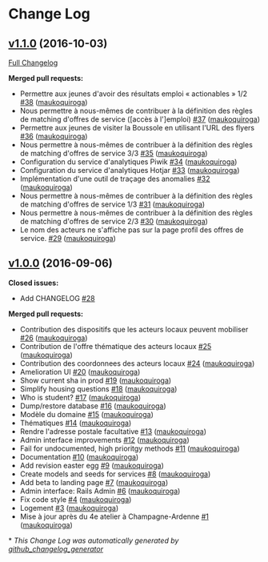 # Change Log

## [v1.1.0](https://github.com/sgmap/boussole/tree/v1.1.0) (2016-10-03)
[Full Changelog](https://github.com/sgmap/boussole/compare/v1.0.0...v1.1.0)

**Merged pull requests:**

- Permettre aux jeunes d'avoir des résultats emploi « actionables » 1/2 [\#38](https://github.com/sgmap/boussole/pull/38) ([maukoquiroga](https://github.com/maukoquiroga))
- Nous permettre à nous-mêmes de contribuer à la définition des règles de matching d'offres de service \(\[accès à l'\]emploi\) [\#37](https://github.com/sgmap/boussole/pull/37) ([maukoquiroga](https://github.com/maukoquiroga))
- Permettre aux jeunes de visiter la Boussole en utilisant l'URL des flyers [\#36](https://github.com/sgmap/boussole/pull/36) ([maukoquiroga](https://github.com/maukoquiroga))
- Nous permettre à nous-mêmes de contribuer à la définition des règles de matching d'offres de service 3/3 [\#35](https://github.com/sgmap/boussole/pull/35) ([maukoquiroga](https://github.com/maukoquiroga))
- Configuration du service d'analytiques Piwik [\#34](https://github.com/sgmap/boussole/pull/34) ([maukoquiroga](https://github.com/maukoquiroga))
- Configuration du service d'analytiques Hotjar [\#33](https://github.com/sgmap/boussole/pull/33) ([maukoquiroga](https://github.com/maukoquiroga))
- Implémentation d'une outil de traçage des anomalies [\#32](https://github.com/sgmap/boussole/pull/32) ([maukoquiroga](https://github.com/maukoquiroga))
- Nous permettre à nous-mêmes de contribuer à la définition des règles de matching d'offres de service 1/3 [\#31](https://github.com/sgmap/boussole/pull/31) ([maukoquiroga](https://github.com/maukoquiroga))
- Nous permettre à nous-mêmes de contribuer à la définition des règles de matching d'offres de service 2/3 [\#30](https://github.com/sgmap/boussole/pull/30) ([maukoquiroga](https://github.com/maukoquiroga))
- Le nom des acteurs ne s'affiche pas sur la page profil des offres de service. [\#29](https://github.com/sgmap/boussole/pull/29) ([maukoquiroga](https://github.com/maukoquiroga))

## [v1.0.0](https://github.com/sgmap/boussole/tree/v1.0.0) (2016-09-06)
**Closed issues:**

- Add CHANGELOG [\#28](https://github.com/sgmap/boussole/issues/28)

**Merged pull requests:**

- Contribution des dispositifs que les acteurs locaux peuvent mobiliser [\#26](https://github.com/sgmap/boussole/pull/26) ([maukoquiroga](https://github.com/maukoquiroga))
- Contribution de l'offre thématique des acteurs locaux [\#25](https://github.com/sgmap/boussole/pull/25) ([maukoquiroga](https://github.com/maukoquiroga))
- Contribution des coordonnees des acteurs locaux [\#24](https://github.com/sgmap/boussole/pull/24) ([maukoquiroga](https://github.com/maukoquiroga))
- Amelioration UI [\#20](https://github.com/sgmap/boussole/pull/20) ([maukoquiroga](https://github.com/maukoquiroga))
- Show current sha in prod [\#19](https://github.com/sgmap/boussole/pull/19) ([maukoquiroga](https://github.com/maukoquiroga))
- Simplify housing questions [\#18](https://github.com/sgmap/boussole/pull/18) ([maukoquiroga](https://github.com/maukoquiroga))
- Who is student? [\#17](https://github.com/sgmap/boussole/pull/17) ([maukoquiroga](https://github.com/maukoquiroga))
- Dump/restore database [\#16](https://github.com/sgmap/boussole/pull/16) ([maukoquiroga](https://github.com/maukoquiroga))
- Modèle du domaine [\#15](https://github.com/sgmap/boussole/pull/15) ([maukoquiroga](https://github.com/maukoquiroga))
- Thématiques [\#14](https://github.com/sgmap/boussole/pull/14) ([maukoquiroga](https://github.com/maukoquiroga))
- Rendre l'adresse postale facultative [\#13](https://github.com/sgmap/boussole/pull/13) ([maukoquiroga](https://github.com/maukoquiroga))
- Admin interface improvements [\#12](https://github.com/sgmap/boussole/pull/12) ([maukoquiroga](https://github.com/maukoquiroga))
- Fail for undocumented, high prioritgy methods [\#11](https://github.com/sgmap/boussole/pull/11) ([maukoquiroga](https://github.com/maukoquiroga))
- Documentation [\#10](https://github.com/sgmap/boussole/pull/10) ([maukoquiroga](https://github.com/maukoquiroga))
- Add revision easter egg [\#9](https://github.com/sgmap/boussole/pull/9) ([maukoquiroga](https://github.com/maukoquiroga))
- Create models and seeds for services [\#8](https://github.com/sgmap/boussole/pull/8) ([maukoquiroga](https://github.com/maukoquiroga))
- Add beta to landing page [\#7](https://github.com/sgmap/boussole/pull/7) ([maukoquiroga](https://github.com/maukoquiroga))
- Admin interface: Rails Admin [\#6](https://github.com/sgmap/boussole/pull/6) ([maukoquiroga](https://github.com/maukoquiroga))
- Fix code style [\#4](https://github.com/sgmap/boussole/pull/4) ([maukoquiroga](https://github.com/maukoquiroga))
- Logement [\#3](https://github.com/sgmap/boussole/pull/3) ([maukoquiroga](https://github.com/maukoquiroga))
- Mise à jour après du 4e atelier à Champagne-Ardenne [\#1](https://github.com/sgmap/boussole/pull/1) ([maukoquiroga](https://github.com/maukoquiroga))



\* *This Change Log was automatically generated by [github_changelog_generator](https://github.com/skywinder/Github-Changelog-Generator)*